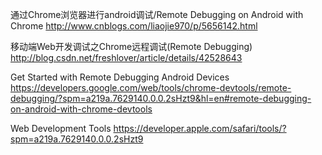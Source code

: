 通过Chrome浏览器进行android调试/Remote Debugging on Android with Chrome
http://www.cnblogs.com/liaojie970/p/5656142.html


移动端Web开发调试之Chrome远程调试(Remote Debugging)
http://blog.csdn.net/freshlover/article/details/42528643


Get Started with Remote Debugging Android Devices
https://developers.google.com/web/tools/chrome-devtools/remote-debugging/?spm=a219a.7629140.0.0.2sHzt9&hl=en#remote-debugging-on-android-with-chrome-devtools


Web Development Tools
https://developer.apple.com/safari/tools/?spm=a219a.7629140.0.0.2sHzt9
